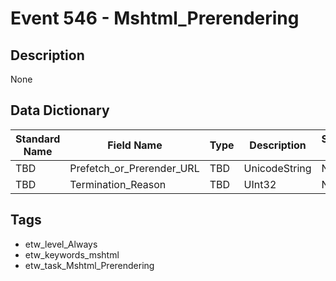 # Event 546 - Mshtml_Prerendering

## Description
None

## Data Dictionary
|Standard Name|Field Name|Type|Description|Sample Value|
|---|---|---|---|---|
|TBD|Prefetch_or_Prerender_URL|TBD|UnicodeString|None|None|
|TBD|Termination_Reason|TBD|UInt32|None|None|

## Tags
* etw_level_Always
* etw_keywords_mshtml
* etw_task_Mshtml_Prerendering